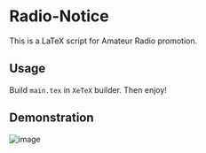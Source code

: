 # Radio-Notice

This is a LaTeX script for Amateur Radio promotion. 

## Usage

Build `main.tex` in `XeTeX` builder. Then enjoy!

## Demonstration
![image](https://user-images.githubusercontent.com/51412849/144155117-6b6c61ec-1c11-432f-a8e8-69cb5634ff73.png)

